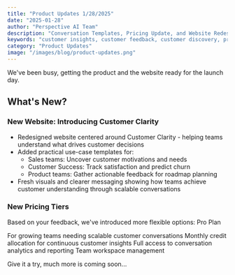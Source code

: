 ```yaml
---
title: "Product Updates 1/28/2025"
date: "2025-01-28"
author: "Perspective AI Team"
description: "Conversation Templates, Pricing Update, and Website Redesign"
keywords: "customer insights, customer feedback, customer discovery, product, product discovery, customer understanding, product updates"
category: "Product Updates"
image: "/images/blog/product-updates.png"
---
```


We've been busy, getting the product and the website ready for the launch day. 

## What's New?

### New Website: Introducing Customer Clarity 

- Redesigned website centered around Customer Clarity - helping teams understand what drives customer decisions
- Added practical use-case templates for:
  - Sales teams: Uncover customer motivations and needs
  -  Customer Success: Track satisfaction and predict churn
  -  Product teams: Gather actionable feedback for roadmap planning
- Fresh visuals and clearer messaging showing how teams achieve customer understanding through scalable conversations

### New Pricing Tiers
Based on your feedback, we've introduced more flexible options:
Pro Plan

For growing teams needing scalable customer conversations
Monthly credit allocation for continuous customer insights
Full access to conversation analytics and reporting
Team workspace management

Give it a try, much more is coming soon...
